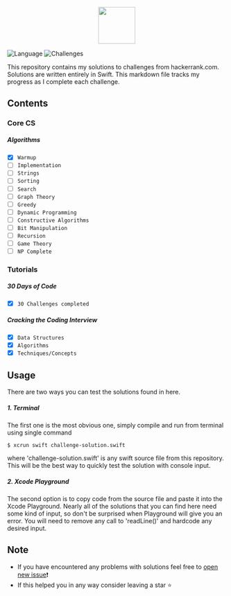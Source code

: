 <p align="center">
    <a href="https://www.hackerrank.com/witekbobrowski">
        <img height=85 src="https://d3keuzeb2crhkn.cloudfront.net/hackerrank/assets/styleguide/logo_wordmark-f5c5eb61ab0a154c3ed9eda24d0b9e31.svg">
    </a>
</p>

![Language](https://img.shields.io/badge/Language-Swift-orange.svg)
![Challenges](https://img.shields.io/badge/Challenges-144_Complete-green.svg)

This repository contains my solutions to challenges from hackerrank.com. Solutions are written entirely in Swift. This markdown file tracks my progress as I complete each challenge.

## Contents

### Core CS

##### Algorithms
- [x] `Warmup`
- [ ] `Implementation`
- [ ] `Strings`
- [ ] `Sorting`
- [ ] `Search`
- [ ] `Graph Theory`
- [ ] `Greedy`
- [ ] `Dynamic Programming`
- [ ] `Constructive Algorithms`
- [ ] `Bit Manipulation`
- [ ] `Recursion`
- [ ] `Game Theory`
- [ ] `NP Complete`

### Tutorials

##### 30 Days of Code
- [x] `30 Challenges completed`

##### Cracking the Coding Interview
- [x] `Data Structures`
- [x] `Algorithms`
- [x] `Techniques/Concepts`

## Usage
There are two ways you can test the solutions found in here.
##### 1. Terminal
The first one is the most obvious one, simply compile and run from terminal using single command
```
$ xcrun swift challenge-solution.swift    
```
where 'challenge-solution.swift' is any swift source file from this repository. This will be the best way to quickly test the solution with console input.
##### 2. Xcode Playground
The second option is to copy code from the source file and paste it into the Xcode Playground. Nearly all of the solutions that you can find here need some kind of input, so don't be surprised when Playground will give you an error. You will need to remove any call to 'readLine()' and hardcode any desired input.

## Note
- If you have encountered any problems with solutions feel free to [open new issue](https://github.com/witekbobrowski/HackerRank/issues/new)❗️
- If this helped you in any way consider leaving a star ⭐️
